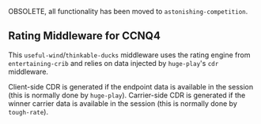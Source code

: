 OBSOLETE, all functionality has been moved to `astonishing-competition`.

Rating Middleware for CCNQ4
---------------------------

This `useful-wind`/`thinkable-ducks` middleware uses the rating engine from `entertaining-crib` and relies on data injected by `huge-play`'s `cdr` middleware.

Client-side CDR is generated if the endpoint data is available in the session (this is normally done by `huge-play`).
Carrier-side CDR is generated if the winner carrier data is available in the session (this is normally done by `tough-rate`).
